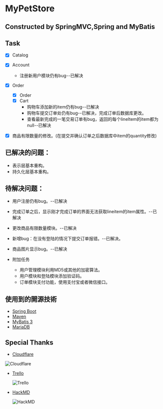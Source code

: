 # MyPetStore

## Constructed by SpringMVC,Spring and MyBatis

## Task
 - [x] Catalog  

 - [x] Account
   * 注册新用户模块仍有bug--已解决

 - [x] Order
    - [x] Order
    - [x] Cart
        * 购物车添加新的item仍有bug--已解决
        * 购物车提交订单处仍有bug--已解决，完成订单后数据库更改。
        * 查看最新完成的一笔交易订单有bug，返回的每个lineItem的item都为null--已解决️

 - [x] 商品有限数量的修改。(在提交并确认订单之后数据库中item的quantity修改)

 ## 已解决的问题：

* 表示层基本重构。
* 持久化层基本重构。


 ## 待解决问题：
 * 用户注册仍有bug。--已解决

 * 完成订单之后，显示刚才完成订单的界面无法获取lineitem的item属性。--已解决

 * 更改商品有限数量模块。--已解决

 * 新增bug：在没有登陆的情况下提交订单报错。--已解决。

 * 商品图片显示bug。--已解决 

 * 附加任务

    * 用户管理模块利用MD5或其他的加密算法。
    * 用户模块和登陆模块添加验证码。
    * 订单模块支付功能，使用支付宝或者微信接口。

 ## 使用到的開源技術

- [Spring Boot](https://spring.io/projects/spring-boot)
- [Maven](https://maven.apache.org/)
- [MyBatis 3](https://mybatis.org)
- [MariaDB](https://mariadb.org/)

## Special Thanks

- [Cloudflare](https://www.cloudflare.com)

![Cloudflare](https://www.cloudflare.com/img/logo-web-badges/cf-logo-on-white-bg.svg)

- [Trello](https://trello.com)

    ![Trello](https://upload.wikimedia.org/wikipedia/en/8/8c/Trello_logo.svg)

- [HackMD](https://hackmd.io/)

    ![HackMD](https://i.loli.net/2020/04/02/7phCqlI31PfKXF5.png)

 




